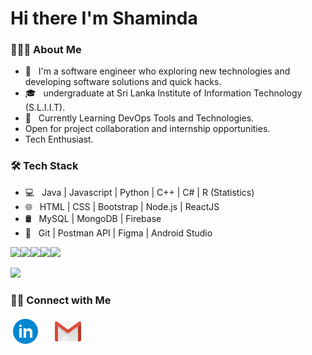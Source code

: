 <h1 lign="center"> Hi there I'm Shaminda <!--<img src="https://github.com/Shaminda97/CryptoInfo/blob/master/src/Hi.gif" width="8px"--> </h1>
<h3> 👨🏻‍💻 About Me </h3>

- 🤔 &nbsp; I'm a software engineer who exploring new technologies and developing software solutions and quick hacks.
- 🎓 &nbsp; undergraduate at Sri Lanka Institute of Information Technology (S.L.I.I.T).
- 🌱 &nbsp; Currently Learning DevOps Tools and Technologies.
- Open for project collaboration and internship opportunities. 
- Tech Enthusiast. 


<h3>🛠 Tech Stack </h3>

- 💻 &nbsp; Java | Javascript | Python | C++ | C# | R (Statistics)
- 🌐 &nbsp; HTML | CSS | Bootstrap | Node.js | ReactJS
- 🛢 &nbsp; MySQL | MongoDB | Firebase
- 🔧 &nbsp; Git | Postman API | Figma | Android Studio

<p align="left">
  <img src="https://media3.giphy.com/media/kdFc8fubgS31b8DsVu/giphy.webp" width="50"><img src="https://media3.giphy.com/media/ln7z2eWriiQAllfVcn/200w.webp" width="50"><img src="https://i.giphy.com/media/LMt9638dO8dftAjtco/200.webp" width="50"><img src="https://i.giphy.com/media/eNAsjO55tPbgaor7ma/200w.webp" width="50"><img src="https://i.giphy.com/media/IdyAQJVN2kVPNUrojM/200.webp" width="50">
</p>
 <a href="https://github.com/Shaminda97/website">
  <img src="https://github-readme-stats.vercel.app/api/top-langs/?username=Shaminda97&layout=compact&theme=dark" />
</a>
</p>

  

<h3>🤝🏻 Connect with Me</h3>

<p align="left">
<a href="https://www.linkedin.com/in/shaminda-pethiyagoda-84244015a/"><img src="https://github.com/sarthak77/sarthak77/blob/master/icons/icons8-linkedin-circled-48.png" alt="LinkedIn"></a> &nbsp; &nbsp;
<a href="mailto:shaminda.u.b.p@gmail.com"><img src="https://github.com/sarthak77/sarthak77/blob/master/icons/icons8-gmail-48.png" alt="Gmail"></a> &nbsp; &nbsp;
</p>



<!--
**Shaminda97/Shaminda97** is a ✨ _special_ ✨ repository because its `README.md` (this file) appears on your GitHub profile.

Here are some ideas to get you started:

- 🔭 I’m currently working on ...
- 🌱 I’m currently learning ...
- 👯 I’m looking to collaborate on ...
- 🤔 I’m looking for help with ...
- 💬 Ask me about ...
- 📫 How to reach me: ...
- 😄 Pronouns: ...
- ⚡ Fun fact: ...
-->
